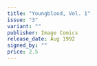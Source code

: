 ```yaml
---
title: "Youngblood, Vol. 1"
issue: "3"
variant: ""
publisher: Image Comics
release_date: Aug 1992
signed_by: ""
price: 2.5
---
```


